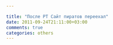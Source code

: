 ```yaml
---

title: "После РТ Сайт пиратов переехал"
date: 2011-09-24T21:11:00+03:00
comments: true
categories: others
---
```


